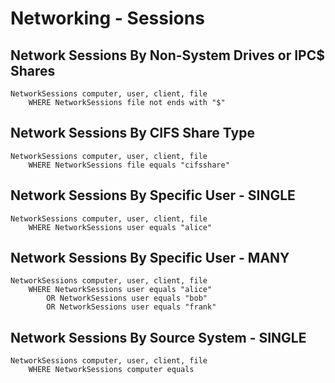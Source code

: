 # Networking - Sessions

## **Network Sessions By Non-System Drives or IPC$ Shares**

```
NetworkSessions computer, user, client, file
    WHERE NetworkSessions file not ends with "$"
```

## **Network Sessions By CIFS Share Type**

```
NetworkSessions computer, user, client, file
    WHERE NetworkSessions file equals "cifsshare"
```

## **Network Sessions By Specific User - SINGLE**

```
NetworkSessions computer, user, client, file
    WHERE NetworkSessions user equals "alice"
```

## **Network Sessions By Specific User - MANY**

```
NetworkSessions computer, user, client, file
    WHERE NetworkSessions user equals "alice"
        OR NetworkSessions user equals "bob"
        OR NetworkSessions user equals "frank"
```

## **Network Sessions By Source System - SINGLE**

```
NetworkSessions computer, user, client, file
    WHERE NetworkSessions computer equals
```